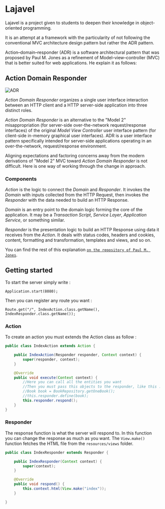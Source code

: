 # Lajavel

Lajavel is a project given to students to deepen their knowledge in object-oriented programming.

It is an attempt at a framework with the particularity of not following the conventional MVC architecture design pattern but rather the ADR pattern.

Action–domain–responder (ADR) is a software architectural pattern that was proposed by Paul M. Jones as a refinement of Model–view–controller (MVC) that is better suited for web applications. He explain it as follows: 

## Action Domain Responder

![ADR](https://github.com/pmjones/adr/raw/master/adr.png)

_Action Domain Responder_ organizes a single user interface interaction between an HTTP client and a HTTP server-side application into three distinct roles.

_Action Domain Responder_ is an alternative to the "Model 2" misappropriation (for server-side over-the-network request/response interfaces) of the original _Model View Controller_ user interface pattern (for client-side in-memory graphical user interfaces). ADR is a user interface pattern specifically intended for server-side applications operating in an over-the-network, request/response environment.

Aligning expectations and factoring concerns away from the modern derivations of "Model 2" MVC toward _Action Domain Responder_ is not difficult. Here is one way of working through the change in approach.

### Components

_Action_ is the logic to connect the _Domain_ and _Responder_. It invokes the _Domain_ with inputs collected from the HTTP Request, then invokes the _Responder_ with the data needed to build an HTTP Response.

_Domain_ is an entry point to the domain logic forming the core of the application. It may be a _Transaction Script_, _Service Layer_, _Application Service_, or something similar.

_Responder_ is the presentation logic to build an HTTP Response using data it receives from the _Action_. It deals with status codes, headers and cookies, content, formatting and transformation, templates and views, and so on.


You can find the rest of this explanation [`on the repository of Paul M. Jones`](https://github.com/pmjones/adr/blob/master/README.md).

## Getting started

To start the server simply write :

`Application.start(8080);`

Then you can register any route you want :

`Route.get("/", IndexAction.class.getName(), IndexResponder.class.getName());`

### Action

To create an action you must extends the Action class as follow :

```java
public class IndexAction extends Action {

    public IndexAction(Responder responder, Context context) {
        super(responder, context);
    }

    @Override
    public void execute(Context context) {
        //Here you can call all the entities you want
        //Then you must pass this objects to the responder, like this :
        //Book book = BookRepository.getOneBook();
        //this.responder.define(book);
        this.responder.respond();
    }
}
```

### Responder

The response function is what the server will respond to. 
In this function you can change the response as much as you want. 
The `View.make()` function fetches the HTML file from the `resources/views` folder.

```java
public class IndexResponder extends Responder {

    public IndexResponder(Context context) {
        super(context);
    }

    @Override
    public void respond() {
        this.context.html(View.make("index"));
    }

}

```

